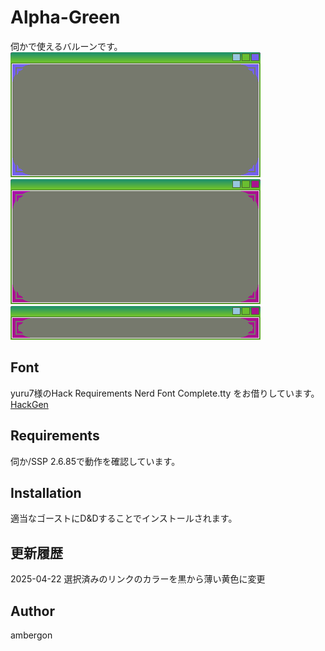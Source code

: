 # Alpha-Green
伺かで使えるバルーンです。<br>
![メインバルーン](./balloons0.png)<br> 
![サブバルーン](./balloonk0.png)<br> 
![コミュニケートボックス](./balloonc0.png)<br> 


## Font
yuru7様のHack Requirements Nerd Font Complete.tty をお借りしています。
[HackGen](https://github.com/yuru7/HackGen/blob/master/LICENSE)


## Requirements
伺か/SSP 2.6.85で動作を確認しています。<br>


## Installation
適当なゴーストにD&Dすることでインストールされます。<br> 


## 更新履歴
2025-04-22
選択済みのリンクのカラーを黒から薄い黄色に変更


## Author
ambergon
